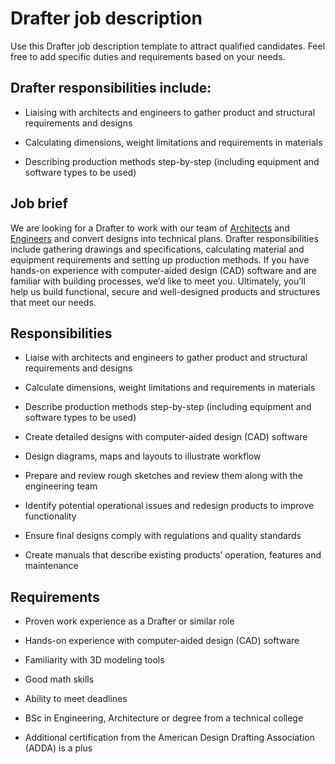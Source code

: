 # Drafter job description
Use this Drafter job description template to attract qualified candidates. Feel free to add specific duties and requirements based on your needs.


## Drafter responsibilities include:
* Liaising with architects and engineers to gather product and structural requirements and designs

* Calculating dimensions, weight limitations and requirements in materials

* Describing production methods step-by-step (including equipment and software types to be used)


## Job brief

We are looking for a Drafter to work with our team of <a href="https://resources.workable.com/architect-job-description" target="_blank" rel="noopener">Architects</a> and <a href="https://resources.workable.com/mechanical-engineer-job-description" target="_blank" rel="noopener">Engineers</a> and convert designs into technical plans.
Drafter responsibilities include gathering drawings and specifications, calculating material and equipment requirements and setting up production methods. If you have hands-on experience with computer-aided design (CAD) software and are familiar with building processes, we’d like to meet you.
Ultimately, you’ll help us build functional, secure and well-designed products and structures that meet our needs.


## Responsibilities

* Liaise with architects and engineers to gather product and structural requirements and designs

* Calculate dimensions, weight limitations and requirements in materials

* Describe production methods step-by-step (including equipment and software types to be used)

* Create detailed designs with computer-aided design (CAD) software

* Design diagrams, maps and layouts to illustrate workflow

* Prepare and review rough sketches and review them along with the engineering team

* Identify potential operational issues and redesign products to improve functionality

* Ensure final designs comply with regulations and quality standards

* Create manuals that describe existing products’ operation, features and maintenance


## Requirements

* Proven work experience as a Drafter or similar role

* Hands-on experience with computer-aided design (CAD) software

* Familiarity with 3D modeling tools

* Good math skills

* Ability to meet deadlines

* BSc in Engineering, Architecture or degree from a technical college

* Additional certification from the American Design Drafting Association (ADDA) is a plus
